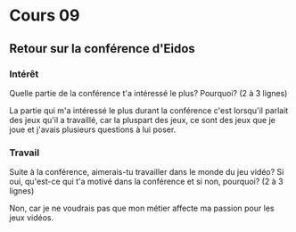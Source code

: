 # Cours 09 
## Retour sur la conférence d'Eidos

### Intérêt
Quelle partie de la conférence t'a intéressé le plus? Pourquoi? (2 à 3 lignes)

La partie qui m'a intéressé le plus durant la conférence c'est lorsqu'il parlait des jeux qu'il a travaillé, car la pluspart des jeux, ce sont des jeux que je joue et j'avais plusieurs questions à lui poser.

### Travail
Suite à la conférence, aimerais-tu travailler dans le monde du jeu vidéo? Si oui, qu'est-ce qui t'a motivé dans la conférence et si non, pourquoi? (2 à 3 lignes)

Non, car je ne voudrais pas que mon métier affecte ma passion pour les jeux vidéos. 
